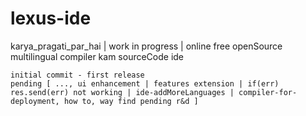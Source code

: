 # lexus-ide
karya_pragati_par_hai | work in progress | online free openSource multilingual compiler kam sourceCode ide

```
initial commit - first release
pending [ ..., ui enhancement | features extension | if(err) res.send(err) not working | ide-addMoreLanguages | compiler-for-deployment, how to, way find pending r&d ]
```
